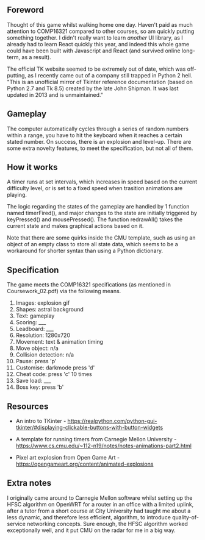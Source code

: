 
##  Foreword

Thought of this game whilst walking home one day. Haven't paid as much
attention to COMP16321 compared to other courses, so am quickly
putting something together. I didn't really want to learn *another* UI
library, as I already had to learn React quickly this year, and indeed
this whole game could have been built with Javascript and React (and
survived online long-term, as a result).

The official TK website seemed to be extremely out of date, which was
off-putting, as I recently came out of a company still trapped in
Python 2 hell. "This is an unofficial mirror of Tkinter reference
documentation (based on Python 2.7 and Tk 8.5) created by the late
John Shipman.  It was last updated in 2013 and is unmaintained."


##  Gameplay

The computer automatically cycles through a series of random numbers
within a range, you have to hit the keyboard when it reaches a certain
stated number. On success, there is an explosion and level-up. There
are some extra novelty features, to meet the specification, but not
all of them.


##  How it works

A timer runs at set intervals, which increases in speed based on the
current difficulty level, or is set to a fixed speed when trasition
animations are playing.

The logic regarding the states of the gameplay are handled by 1
function named timerFired(), and major changes to the state are
initially triggered by keyPressed() and mousePressed(). The function
redrawAll() takes the current state and makes graphical actions based
on it.

Note that there are some quirks inside the CMU template, such as using
an object of an empty class to store all state data, which seems to be
a workaround for shorter syntax than using a Python dictionary.



##  Specification

The game meets the COMP16321 specifications (as mentioned in
Coursework_02.pdf) via the following means.

1. Images: explosion gif
2. Shapes: astral background
3. Text: gameplay
4. Scoring: ___
5. Leadboard: ___
6. Resolution: 1280x720
7. Movement: text & animation timing
8. Move object: n/a
9. Collision detection: n/a
10. Pause: press 'p'
11. Customise: darkmode press 'd'
12. Cheat code: press 'c' 10 times
13. Save load: ___
14. Boss key: press 'b'


##  Resources

 - An intro to TKinter - https://realpython.com/python-gui-tkinter/#displaying-clickable-buttons-with-button-widgets

- A template for running timers from Carnegie Mellon University - https://www.cs.cmu.edu/~112-n19/notes/notes-animations-part2.html

- Pixel art explosion from Open Game Art - https://opengameart.org/content/animated-explosions


##  Extra notes

I originally came around to Carnegie Mellon software whilst setting up
the HFSC algorithm on OpenWRT for a router in an office with a limited
uplink, after a tutor from a short course at City University had
taught me about a less dynamic, and therefore less efficient,
algorithm, to introduce quality-of-service networking concepts. Sure
enough, the HFSC algorithm worked exceptionally well, and it put CMU
on the radar for me in a big way.